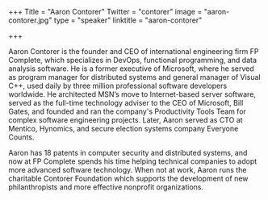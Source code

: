 +++
Title = "Aaron Contorer"
Twitter = "contorer"
image = "aaron-contorer.jpg"
type = "speaker"
linktitle = "aaron-contorer"

+++

Aaron Contorer is the founder and CEO of international engineering firm FP Complete, which specializes in DevOps, functional programming, and data analysis software. He is a former executive of Microsoft, where he served as program manager for distributed systems and general manager of Visual C++, used daily by three million professional software developers worldwide. He architected MSN’s move to Internet-based server software, served as the full-time technology adviser to the CEO of Microsoft, Bill Gates, and founded and ran the company's Productivity Tools Team for complex software engineering projects. Later, Aaron served as CTO at Mentico, Hynomics, and secure election systems company Everyone Counts.

Aaron has 18 patents in computer security and distributed systems, and now at FP Complete spends his time helping technical companies to adopt more advanced software technology. When not at work, Aaron runs the charitable Contorer Foundation which supports the development of new philanthropists and more effective nonprofit organizations.
